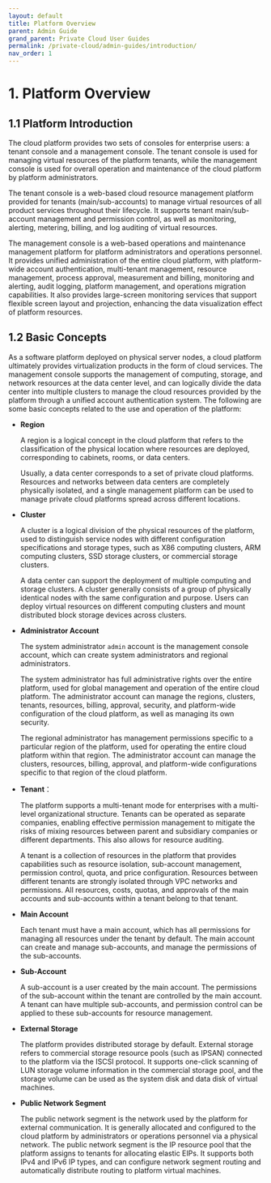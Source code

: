 ```yaml
---
layout: default
title: Platform Overview
parent: Admin Guide
grand_parent: Private Cloud User Guides
permalink: /private-cloud/admin-guides/introduction/
nav_order: 1
---
```

# 1. Platform Overview

## 1.1 Platform Introduction

The cloud platform provides two sets of consoles for enterprise users: a tenant console and a management console. The tenant console is used for managing virtual resources of the platform tenants, while the management console is used for overall operation and maintenance of the cloud platform by platform administrators.

The tenant console is a web-based cloud resource management platform provided for tenants (main/sub-accounts) to manage virtual resources of all product services throughout their lifecycle. It supports tenant main/sub-account management and permission control, as well as monitoring, alerting, metering, billing, and log auditing of virtual resources.

The management console is a web-based operations and maintenance management platform for platform administrators and operations personnel. It provides unified administration of the entire cloud platform, with platform-wide account authentication, multi-tenant management, resource management, process approval, measurement and billing, monitoring and alerting, audit logging, platform management, and operations migration capabilities. It also provides large-screen monitoring services that support flexible screen layout and projection, enhancing the data visualization effect of platform resources.

## 1.2 Basic Concepts

As a software platform deployed on physical server nodes, a cloud platform ultimately provides virtualization products in the form of cloud services. The management console supports the management of computing, storage, and network resources at the data center level, and can logically divide the data center into multiple clusters to manage the cloud resources provided by the platform through a unified account authentication system. The following are some basic concepts related to the use and operation of the platform:

* **Region**

  A region is a logical concept in the cloud platform that refers to the classification of the physical location where resources are deployed, corresponding to cabinets, rooms, or data centers.

  Usually, a data center corresponds to a set of private cloud platforms. Resources and networks between data centers are completely physically isolated, and a single management platform can be used to manage private cloud platforms spread across different locations.

* **Cluster**

  A cluster is a logical division of the physical resources of the platform, used to distinguish service nodes with different configuration specifications and storage types, such as X86 computing clusters, ARM computing clusters, SSD storage clusters, or commercial storage clusters.

  A data center can support the deployment of multiple computing and storage clusters. A cluster generally consists of a group of physically identical nodes with the same configuration and purpose. Users can deploy virtual resources on different computing clusters and mount distributed block storage devices across clusters.

* **Administrator Account**

  The system administrator `admin` account is the management console account, which can create system administrators and regional administrators.

  The system administrator has full administrative rights over the entire platform, used for global management and operation of the entire cloud platform. The administrator account can manage the regions, clusters, tenants, resources, billing, approval, security, and platform-wide configuration of the cloud platform, as well as managing its own security.

  The regional administrator has management permissions specific to a particular region of the platform, used for operating the entire cloud platform within that region. The administrator account can manage the clusters, resources, billing, approval, and platform-wide configurations specific to that region of the cloud platform.

* **Tenant**：

  The platform supports a multi-tenant mode for enterprises with a multi-level organizational structure. Tenants can be operated as separate companies, enabling effective permission management to mitigate the risks of mixing resources between parent and subsidiary companies or different departments. This also allows for resource auditing.

  A tenant is a collection of resources in the platform that provides capabilities such as resource isolation, sub-account management, permission control, quota, and price configuration. Resources between different tenants are strongly isolated through VPC networks and permissions. All resources, costs, quotas, and approvals of the main accounts and sub-accounts within a tenant belong to that tenant.

- **Main Account**

  Each tenant must have a main account, which has all permissions for managing all resources under the tenant by default. The main account can create and manage sub-accounts, and manage the permissions of the sub-accounts.

- **Sub-Account**

  A sub-account is a user created by the main account. The permissions of the sub-account within the tenant are controlled by the main account. A tenant can have multiple sub-accounts, and permission control can be applied to these sub-accounts for resource management.

- **External Storage**

  The platform provides distributed storage by default. External storage refers to commercial storage resource pools (such as IPSAN) connected to the platform via the ISCSI protocol. It supports one-click scanning of LUN storage volume information in the commercial storage pool, and the storage volume can be used as the system disk and data disk of virtual machines.

* **Public Network Segment**

  The public network segment is the network used by the platform for external communication. It is generally allocated and configured to the cloud platform by administrators or operations personnel via a physical network. The public network segment is the IP resource pool that the platform assigns to tenants for allocating elastic EIPs. It supports both IPv4 and IPv6 IP types, and can configure network segment routing and automatically distribute routing to platform virtual machines.

